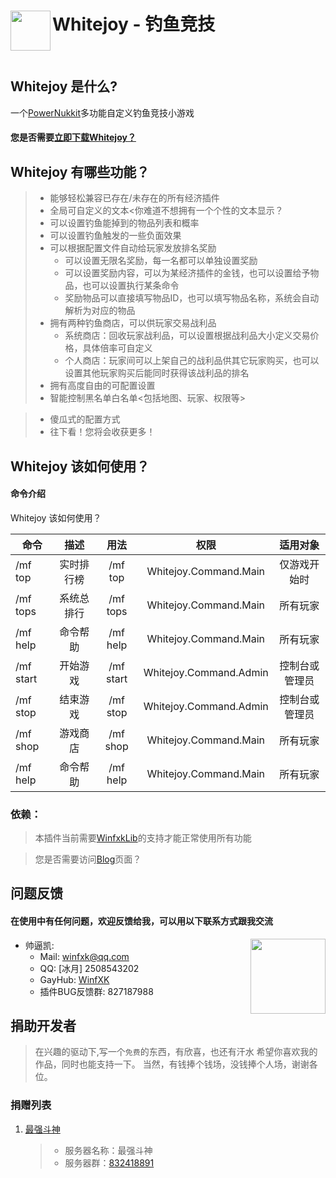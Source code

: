 <h1>Whitejoy - 钓鱼竞技 <img src="/upload/2022/07/Whitejoy.png" height="64" width="64" align="left"></img></h1>
<br>

## Whitejoy 是什么?

一个[PowerNukkit](https://github.com/PowerNukkit/PowerNukkit)多功能自定义钓鱼竞技小游戏
#### 您是否需要[立即下载Whitejoy？](https://github.com/WinfXK/Whitejoy/releases)

## Whitejoy 有哪些功能？
> - 能够轻松兼容已存在/未存在的所有经济插件
> - 全局可自定义的文本<你难道不想拥有一个个性的文本显示？
> - 可以设置钓鱼能掉到的物品列表和概率
> - 可以设置钓鱼触发的一些负面效果
> - 可以根据配置文件自动给玩家发放排名奖励
>   - 可以设置无限名奖励，每一名都可以单独设置奖励
>   - 可以设置奖励内容，可以为某经济插件的金钱，也可以设置给予物品，也可以设置执行某条命令
>   - 奖励物品可以直接填写物品ID，也可以填写物品名称，系统会自动解析为对应的物品
> - 拥有两种钓鱼商店，可以供玩家交易战利品
>   - 系统商店：回收玩家战利品，可以设置根据战利品大小定义交易价格，具体倍率可自定义
>   - 个人商店：玩家间可以上架自己的战利品供其它玩家购买，也可以设置其他玩家购买后能同时获得该战利品的排名
> - 拥有高度自由的可配置设置
> - 智能控制黑名单白名单<包括地图、玩家、权限等>



> - 傻瓜式的配置方式
> - 往下看！您将会收获更多！
## Whitejoy 该如何使用？


#### 命令介绍
Whitejoy 该如何使用？

| 命令      |    描述    |   用法    |          权限          |    适用对象    |
| --------- |:----------:|:---------:|:----------------------:|:--------------:|
| /mf top   | 实时排行榜 |  /mf top  | Whitejoy.Command.Main  |  仅游戏开始时  |
| /mf tops  | 系统总排行 | /mf tops  | Whitejoy.Command.Main  |    所有玩家    |
| /mf help  |  命令帮助  | /mf help  | Whitejoy.Command.Main  |    所有玩家    |
| /mf start |  开始游戏  | /mf start | Whitejoy.Command.Admin | 控制台或管理员 |
| /mf stop  |  结束游戏  | /mf stop  | Whitejoy.Command.Admin | 控制台或管理员 |
| /mf shop  |  游戏商店  | /mf shop  | Whitejoy.Command.Main  |    所有玩家    |
| /mf help  |  命令帮助  | /mf help  | Whitejoy.Command.Main  |    所有玩家    |

### 依赖：
>  本插件当前需要[WinfxkLib](https://github.com/WinfXK/WinfxkLib/)的支持才能正常使用所有功能

>  您是否需要访问[Blog](http://winfxk.cn/archives/whitejoy)页面？
## 问题反馈

#### 在使用中有任何问题，欢迎反馈给我，可以用以下联系方式跟我交流

<img src="http://q2.qlogo.cn/headimg_dl?bs=2508543202&dst_uin=2508543202&dst_uin=2508543202&;dst_uin=2508543202&spec=100&url_enc=0&referer=bu_interface&term_type=PC" height="120" width="120" align="right"></img>
- 帅逼凯:
  - Mail: winfxk@qq.com
  - QQ: [冰月] 2508543202
  - GayHub: [WinfXK](https://github.com/WinfXK)
  - 插件BUG反馈群: 827187988

## 捐助开发者

> 在兴趣的驱动下,写一个`免费`的东西，有欣喜，也还有汗水
> 希望你喜欢我的作品，同时也能支持一下。
> 当然，有钱捧个钱场，没钱捧个人场，谢谢各位。

### 捐赠列表
1.  [最强斗神](42.186.61.197)
	>-  服务器名称：最强斗神
	>-  服务器群：[832418891](https://jq.qq.com/?_wv=1027&k=5EkfNjnA)
